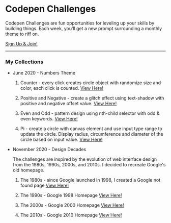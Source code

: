 # **Codepen Challenges**

Codepen Challenges are fun opportunities for leveling up your skills by building things. Each week, you’ll get a new prompt surrounding a monthly theme to riff on.

<a href="https://codepen.io/challenges"> Sign Up & Join! </a>

---
### My Collections

- June 2020 - Numbers Theme 

    1. Counter - every click creates circle object with randomize size and color,
each click is counted. <a href="https://codepen.io/dennisgocong/pen/ExQGmEW"> View Here!</a>

    2. Positive and Negative - create a glitch effect using text-shadow with positive and negative offset value. <a href="https://codepen.io/dennisgocong/pen/MWQxJKa"> View Here!</a>

    3. Even and Odd - pattern design using nth-child selector with odd & even keywords. <a href="https://codepen.io/dennisgocong/pen/rNJXzze"> View Here!</a>

    4. Pi - create a circle with canvas element and use input type range to update the circle. Display radius, circumference and diameter of the circle based on input value. <a href="https://codepen.io/dennisgocong/pen/JjLjwEo"> View Here!</a>

- November 2020 - Design Decades 
    
    The challenges are inspired by the evolution of web interface design from the 1980s, 1990s, 2000s, and 2010s. I decided to recreate Google's old homepage.

    1. The 1980s - since Google launched in 1998, I created a Google not found page <a href="https://codepen.io/dennisgocong/full/OJEOmOL"> View Here! </a>

    2. The 1990s - Google 1998 Homepage <a href="https://codepen.io/dennisgocong/full/WNyzxJx"> View Here! </a>

    3. The 2000s - Google 2000 Homepage <a href="https://codepen.io/dennisgocong/full/OJEEjZM"> View Here! </a>

    4. The 2010s - Google 2010 Homepage <a href="https://codepen.io/dennisgocong/full/zYaJqVX"> View Here! </a>
    